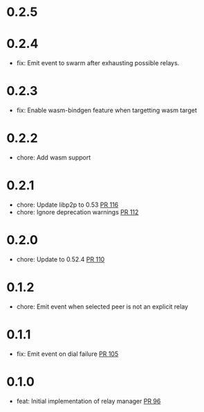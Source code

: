 # 0.2.5

# 0.2.4
- fix: Emit event to swarm after exhausting possible relays.

# 0.2.3
- fix: Enable wasm-bindgen feature when targetting wasm target

# 0.2.2
- chore: Add wasm support

# 0.2.1
- chore: Update libp2p to 0.53 [PR 116]
- chore: Ignore deprecation warnings [PR 112]

[PR 116]:  https://github.com/dariusc93/rust-ipfs/pull/116
[PR 112]: https://github.com/dariusc93/rust-ipfs/pull/112

# 0.2.0
- chore: Update to 0.52.4 [PR 110]

[PR 110]: https://github.com/dariusc93/rust-ipfs/pull/110

# 0.1.2
- chore: Emit event when selected peer is not an explicit relay

# 0.1.1
- fix: Emit event on dial failure [PR 105]

[PR 105]: https://github.com/dariusc93/rust-ipfs/pull/105

# 0.1.0
- feat: Initial implementation of relay manager [PR 96]

[PR 96]: https://github.com/dariusc93/rust-ipfs/pull/96